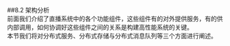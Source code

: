 ##8.2 架构分析  
前面我们介绍了直播系统中的各个功能组件，这些组件有的对外提供服务，有的供内部调用，如何协调好这些组件之间的关系是构建高性能系统的关键。  
本节我们将对分布式服务、分布式存储与分布式消息队列等三个方面进行阐述。  

